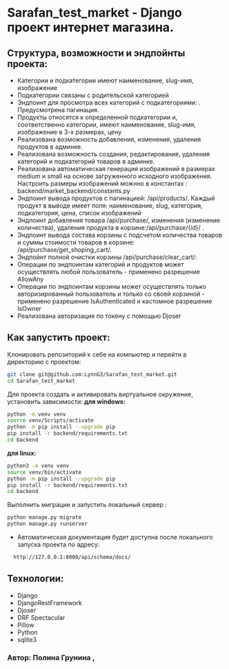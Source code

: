 # Sarafan_test_market - Django проект интернет магазина.

## Структура, возможности и эндпойнты проекта:

-	Категории и подкатегории имеют наименование, slug-имя, изображение
-	Подкатегории связаны с родительской категорией
-	Эндпоинт для просмотра всех категорий с подкатегориями: . Предусмотрена пагинация.
-	Продукты относятся к определенной подкатегории и, соответственно категории,
  имеют наименование, slug-имя, изображение в 3-х размерах, цену
-	Реализована возможность добавления, изменения, удаления продуктов в админке.
- Реализована возможность создания, редактирования, удаления категорий и подкатегорий товаров в админке.
- Реализована автоматическая генерация изображений
  в размерах medium и small на основе загруженного исходного изображения.
  Настроить размеры изображений можнно в константах : backend/market_backend/constants.py
- Эндпоинт вывода продуктов с пагинацией: /api/products/.
  Каждый продукт в выводе имеет поля: наименование, slug, категория, подкатегория, цена, список изображений
-	Эндпоинт добавления товара /api/purchase/,
  изменения (изменение количества), удаления продукта в корзине:/api/purchase/{id}/ .
- Эндпоинт вывода  состава корзины с подсчетом количества товаров
  и суммы стоимости товаров в корзине: /api/purchase/get_shoping_cart/.
-	Эндпойнт полной очистки корзины /api/purchase/clear_cart/: 
- Операции по эндпоинтам категорий и продуктов может осуществлять любой пользователь - применено разрешение AllowAny
-	Операции по эндпоинтам корзины может осуществлять только авторизированный пользователь
  и только со своей корзиной - применено разрешение IsAuthenticated и кастомное разрешение IsOwner 
-	Реализована авторизация по токену с помощью Djoser

    	  
## Как запустить проект:

Клонировать репозиторий к себе на компьютер и перейти в директорию с проектом:
```bash
git clone git@github.com:LynnG3/Sarafan_test_market.git
cd Sarafan_test_market
```
Для проекта создать и активировать виртуальное окружение, установить зависимости:
__для windows:__
```bash
python -m venv venv
source venv/Scripts/activate
python -m pip install --upgrade pip
pip install -r backend/requirements.txt
cd backend
```
__для linux:__
```bash
python3 -m venv venv
source venv/bin/activate
python -m pip install --upgrade pip
pip install -r backend/requirements.txt
cd backend
```
Выполнить миграции и запустить локальный сервер :
```bash
python manage.py migrate
python manage.py runserver
```
-	Автоматическая документация будет доступна после локального запуска проекта по адресу:
  ```bash
	http://127.0.0.1:8000/api/schema/docs/
  ```
## Технологии:
 - Django
 - DjangoRestFramework
 - Djoser
 - DRF Spectacular
 - Pillow
 - Python
 - sqlite3
   
### Автор: Полина Грунина , 
